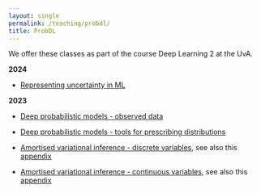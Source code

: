 ```yaml
---
layout: single
permalink: /teaching/probdl/
title: ProbDL
---
```


We offer these classes as part of the course Deep Learning 2 at the UvA.

**2024**

* [Representing uncertainty in ML](/slides/DL2/2024/DL2-2024-probdl-1.pdf) 

**2023**

* [Deep probabilistic models - observed data](/slides/DL2/2023/probdl-1.pdf) 
* [Deep probabilistic models - tools for prescribing distributions](/slides/DL2/2023/probdl-2.pdf) 


* [Amortised variational inference - discrete variables](/slides/DL2/2023/vi-discrete.pdf), see also this [appendix](/slides/DL2/2023/vi-discrete-appendix.pdf)
* [Amortised variational inference - continuous variables](/slides/DL2/2023/vi-continuous.pdf), see also this [appendix](/slides/DL2/2023/vi-continous-appendix.pdf)
